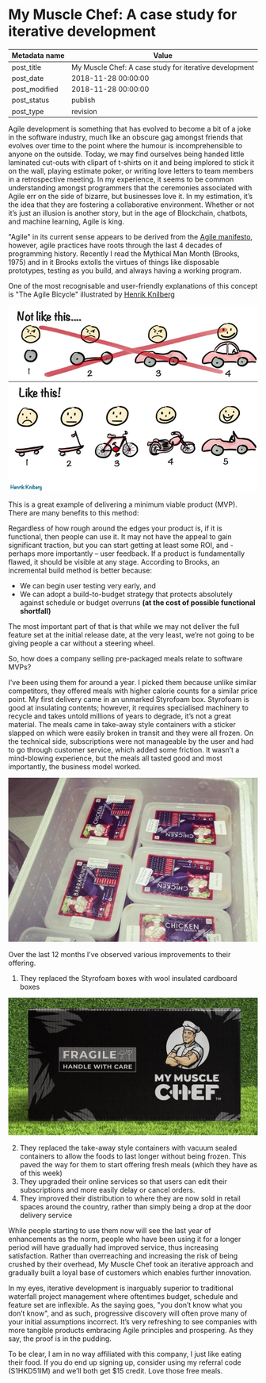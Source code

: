 # My Muscle Chef: A case study for iterative development

| Metadata name | Value                                                  |
| ------------- | ------------------------------------------------------ |
| post_title | My Muscle Chef: A case study for iterative development |
| post_date | 2018-11-28 00:00:00 |
| post_modified | 2018-11-28 00:00:00 |
| post_status | publish |
| post_type | revision |

Agile development is something that has evolved to become a bit of a joke in the software industry,
much like an obscure gag amongst friends that evolves over time to the point where the humour is
incomprehensible to anyone on the outside. Today, we may find ourselves being handed little laminated
cut-outs with clipart of t-shirts on it and being implored to stick it on the wall, playing estimate
poker, or writing love letters to team members in a retrospective meeting. In my experience, it seems
to be common understanding amongst programmers that the ceremonies associated with Agile err on the
side of bizarre, but businesses love it. In my estimation, it’s the idea that they are fostering a
collaborative environment. Whether or not it’s just an illusion is another story, but in the age of
Blockchain, chatbots, and machine learning, Agile is king.

"Agile" in its current sense appears to be derived from the
[Agile manifesto](http://agilemanifesto.org/principles.html), however, agile practices have roots
through the last 4 decades of programming history. Recently I read the
Mythical Man Month (Brooks, 1975) and in it Brooks extolls the virtues of things like
disposable prototypes, testing as you build, and always having a working program.

One of the most recognisable and user-friendly explanations of this concept is "The Agile Bicycle"
illustrated by [Henrik Knilberg](http://blog.crisp.se/2016/01/25/henrikkniberg/making-sense-of-mvp)

![mvp bicycle](/blog-posts/images/mvp.jpg)

This is a great example of delivering a minimum viable product (MVP). There are many benefits to this
method:

Regardless of how rough around the edges your product is, if it is functional, then people can use
it. It may not have the appeal to gain significant traction, but you can start getting at least some
ROI, and - perhaps more importantly – user feedback. If a product is fundamentally flawed, it
should be visible at any stage. According to Brooks, an incremental build method is better because:

-   We can begin user testing very early, and
-   We can adopt a build-to-budget strategy that protects
    absolutely against schedule or budget overruns **(at the cost of possible functional shortfall)**

The most important part of that is that while we may not deliver the full feature set at the
initial release date, at the very least, we’re not going to be giving people a car without a steering wheel.

So, how does a company selling pre-packaged meals relate to software MVPs?

I’ve been using them for around a year. I picked them because unlike similar competitors, they offered
meals with higher calorie counts for a similar price point. My first delivery came in an unmarked
Styrofoam box. Styrofoam is good at insulating contents; however, it requires specialised machinery
to recycle and takes untold millions of years to degrade, it’s not a great material. The meals came
in take-away style containers with a sticker slapped on which were easily broken in transit and they
were all frozen. On the technical side, subscriptions were not manageable by the user and had to go
through customer service, which added some friction. It wasn’t a mind-blowing experience, but the
meals all tasted good and most importantly, the business model worked.

![the beginning](/blog-posts/images/foodz.jpg)

Over the last 12 months I’ve observed various improvements to their offering.

1. They replaced the Styrofoam boxes with wool insulated cardboard boxes

![new box](/blog-posts/images/box.jpg)

2. They replaced the take-away style containers with vacuum sealed containers to allow the foods
   to last longer without being frozen. This paved the way for them to start offering fresh meals
   (which they have as of this week)
3. They upgraded their online services so that users can edit their subscriptions and more
   easily delay or cancel orders.
4. They improved their distribution to where they are now sold in retail spaces around the
   country, rather than simply being a drop at the door delivery service

While people starting to use them now will see the last year of enhancements as the norm,
people who have been using it for a longer period will have gradually had improved
service, thus increasing satisfaction. Rather than overreaching and increasing the
risk of being crushed by their overhead, My Muscle Chef took an iterative approach
and gradually built a loyal base of customers which enables further innovation.

In my eyes, iterative development is inarguably superior to traditional waterfall
project management where oftentimes budget, schedule and feature set are inflexible.
As the saying goes, "you don’t know what you don’t know", and as such, progressive
discovery will often prove many of your initial assumptions incorrect. It’s very
refreshing to see companies with more tangible products embracing Agile principles
and prospering. As they say, the proof is in the pudding.

To be clear, I am in no way affiliated with this company, I just like eating their
food. If you do end up signing up, consider using my referral code (S1HKD51IM)
and we’ll both get \$15 credit. Love those free meals.
